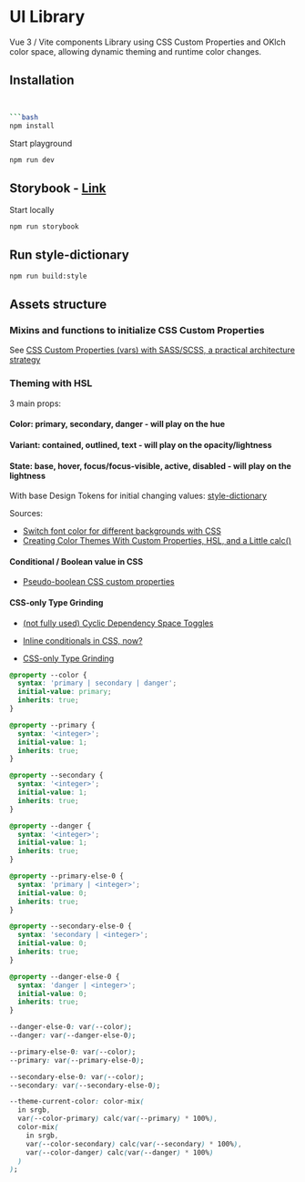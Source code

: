 # UI Library

Vue 3 / Vite components Library using CSS Custom Properties and OKlch color space, allowing dynamic theming and runtime color changes.

## Installation

````bash


```bash
npm install
````

Start playground

```bash
npm run dev
```

## Storybook - [Link](https://compose-ui.arthurplazanet.com/)

Start locally

```bash
npm run storybook
```

## Run style-dictionary

```bash
npm run build:style
```

## Assets structure

### Mixins and functions to initialize CSS Custom Properties

See [CSS Custom Properties (vars) with SASS/SCSS, a practical architecture strategy](https://dev.to/felipperegazio/css-custom-properties-vars-with-sass-scss-a-practical-architecture-strategy-1m88)

### Theming with HSL

3 main props:

#### Color: primary, secondary, danger - will play on the hue

#### Variant: contained, outlined, text - will play on the opacity/lightness

#### State: base, hover, focus/focus-visible, active, disabled - will play on the lightness

With base Design Tokens for initial changing values: [style-dictionary](https://github.com/amzn/style-dictionary/tree/main)

Sources:

- [Switch font color for different backgrounds with CSS](https://css-tricks.com/switch-font-color-for-different-backgrounds-with-css/)
- [Creating Color Themes With Custom Properties, HSL, and a Little calc()](https://css-tricks.com/creating-color-themes-with-custom-properties-hsl-and-a-little-calc/)

#### Conditional / Boolean value in CSS

- [Pseudo-boolean CSS custom properties](https://keithclark.co.uk/articles/pseudo-boolean-css-custom-properties/)

#### CSS-only Type Grinding

- [(not fully used) Cyclic Dependency Space Toggles](https://kizu.dev/cyclic-toggles/)

- [Inline conditionals in CSS, now?](https://lea.verou.me/blog/2024/css-conditionals-now/)

- [CSS-only Type Grinding](https://www.bitovi.com/blog/css-only-type-grinding-casting-tokens-into-useful-values)

```css
@property --color {
  syntax: 'primary | secondary | danger';
  initial-value: primary;
  inherits: true;
}

@property --primary {
  syntax: '<integer>';
  initial-value: 1;
  inherits: true;
}

@property --secondary {
  syntax: '<integer>';
  initial-value: 1;
  inherits: true;
}

@property --danger {
  syntax: '<integer>';
  initial-value: 1;
  inherits: true;
}

@property --primary-else-0 {
  syntax: 'primary | <integer>';
  initial-value: 0;
  inherits: true;
}

@property --secondary-else-0 {
  syntax: 'secondary | <integer>';
  initial-value: 0;
  inherits: true;
}

@property --danger-else-0 {
  syntax: 'danger | <integer>';
  initial-value: 0;
  inherits: true;
}

--danger-else-0: var(--color);
--danger: var(--danger-else-0);

--primary-else-0: var(--color);
--primary: var(--primary-else-0);

--secondary-else-0: var(--color);
--secondary: var(--secondary-else-0);

--theme-current-color: color-mix(
  in srgb,
  var(--color-primary) calc(var(--primary) * 100%),
  color-mix(
    in srgb,
    var(--color-secondary) calc(var(--secondary) * 100%),
    var(--color-danger) calc(var(--danger) * 100%)
  )
);
```
